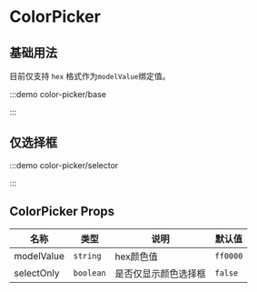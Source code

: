 <script>
if (!import.meta.env.SSR) {
  document.body.classList.add('vp-raw')
}
</script>

# ColorPicker

## 基础用法

目前仅支持 `hex` 格式作为`modelValue`绑定值。

:::demo color-picker/base

:::

## 仅选择框

:::demo color-picker/selector

:::

## ColorPicker Props

| 名称       | 类型      | 说明                 | 默认值   |
| ---------- | --------- | -------------------- | -------- |
| modelValue | `string`  | hex颜色值            | `ff0000` |
| selectOnly | `boolean` | 是否仅显示颜色选择框 | `false`  |
